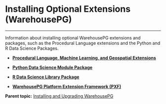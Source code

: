 # Installing Optional Extensions (WarehousePG)
---

Information about installing optional WarehousePG extensions and packages, such as the Procedural Language extensions and the Python and R Data Science Packages.

-   **[Procedural Language, Machine Learning, and Geospatial Extensions](install_extensions.html)**  

-   **[Python Data Science Module Package](install_python_dsmod.html)**  

-   **[R Data Science Library Package](install_r_dslib.html)**  

-   **[WarehousePG Platform Extension Framework \(PXF\)](install_pxf.html)**  


**Parent topic:** [Installing and Upgrading WarehousePG](install_guide/)

